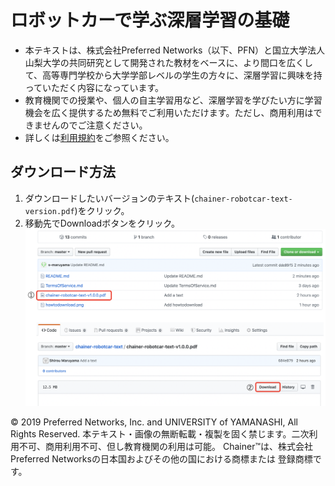 # ロボットカーで学ぶ深層学習の基礎
- 本テキストは、株式会社Preferred Networks（以下、PFN）と国立大学法人山梨大学の共同研究として開発された教材をベースに、より間口を広くして、高等専門学校から大学学部レベルの学生の方々に、深層学習に興味を持っていただく内容になっています。
- 教育機関での授業や、個人の自主学習用など、深層学習を学びたい方に学習機会を広く提供するため無料でご利用いただけます。ただし、商用利用はできませんのでご注意ください。
- 詳しくは[利用規約](TermsOfService.md)をご参照ください。

## ダウンロード方法
1. ダウンロードしたいバージョンのテキスト(`chainer-robotcar-text-version.pdf`)をクリック。
2. 移動先でDownloadボタンをクリック。
![my image](howtodownload2.png)

© 2019 Preferred Networks, Inc. and UNIVERSITY of YAMANASHI, All Rights Reserved. 
本テキスト・画像の無断転載・複製を固く禁じます。二次利用不可、商用利用不可、但し教育機関の利用は可能。 
Chainer™は、株式会社Preferred Networksの日本国およびその他の国における商標または 登録商標です。
